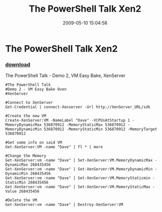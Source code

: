 ﻿---
pid:            1090
poster:         Cody Bunch
title:          The PowerShell Talk Xen2
date:           2009-05-10 15:04:58
format:         posh
parent:         0
parent:         0

---

# The PowerShell Talk Xen2

### [download](1090.ps1)

The PowerShell Talk - Demo 2, VM Easy Bake, XenServer

```posh
#The PowerShell Talk
#Demo 2 - VM Easy Bake Oven
#XenServer

#Connect to XenServer
Get-Credential | connect-Xenserver -Url http://XenServer_URL/sdk

#Create the new VM
Create-XenServer:VM -NameLabel "Dave" -VCPUsAtStartup 1 -MemoryDynamicMax 536870912 -MemoryStaticMax 536870912 -MemoryDynamicMin 536870912 -MemoryStaticMin 536870912 -MemoryTarget 536870912

#Get some info on said VM
Get-XenServer:VM -name "Dave" | fl * | more

#Change the Memory
Get-XenServer:vm -name "Dave" | Set-XenServer:VM.MemoryDynamicMax -DynamicMax 268435456
Get-XenServer:vm -name "Dave" | Set-XenServer:VM.MemoryDynamicMin -DynamicMin 268435456
Get-XenServer:vm -name "Dave" | Set-XenServer:VM.MemoryStaticmin -StaticMin 268435456
Get-XenServer:vm -name "Dave" | Set-XenServer:VM.MemoryStaticMax -Value 268435456

#Delete the VM
Get-XenServer:vm -name "Dave" | Destroy-XenServer:VM
```
